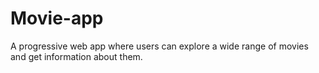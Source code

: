 # Movie-app
A progressive web app where users can explore a wide range of movies and get information about them.
